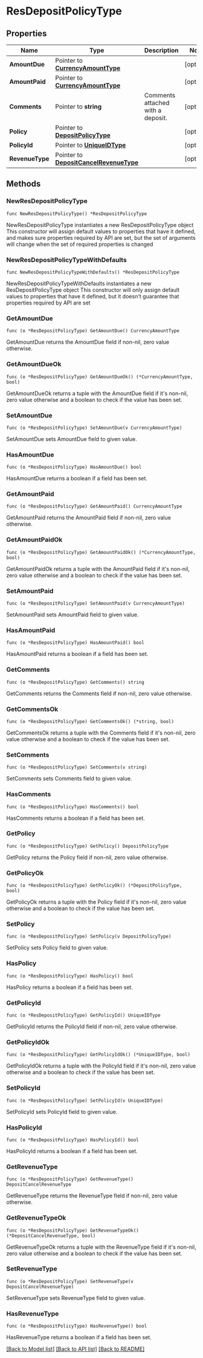 # ResDepositPolicyType

## Properties

Name | Type | Description | Notes
------------ | ------------- | ------------- | -------------
**AmountDue** | Pointer to [**CurrencyAmountType**](CurrencyAmountType.md) |  | [optional] 
**AmountPaid** | Pointer to [**CurrencyAmountType**](CurrencyAmountType.md) |  | [optional] 
**Comments** | Pointer to **string** | Comments attached with a deposit. | [optional] 
**Policy** | Pointer to [**DepositPolicyType**](DepositPolicyType.md) |  | [optional] 
**PolicyId** | Pointer to [**UniqueIDType**](UniqueIDType.md) |  | [optional] 
**RevenueType** | Pointer to [**DepositCancelRevenueType**](DepositCancelRevenueType.md) |  | [optional] 

## Methods

### NewResDepositPolicyType

`func NewResDepositPolicyType() *ResDepositPolicyType`

NewResDepositPolicyType instantiates a new ResDepositPolicyType object
This constructor will assign default values to properties that have it defined,
and makes sure properties required by API are set, but the set of arguments
will change when the set of required properties is changed

### NewResDepositPolicyTypeWithDefaults

`func NewResDepositPolicyTypeWithDefaults() *ResDepositPolicyType`

NewResDepositPolicyTypeWithDefaults instantiates a new ResDepositPolicyType object
This constructor will only assign default values to properties that have it defined,
but it doesn't guarantee that properties required by API are set

### GetAmountDue

`func (o *ResDepositPolicyType) GetAmountDue() CurrencyAmountType`

GetAmountDue returns the AmountDue field if non-nil, zero value otherwise.

### GetAmountDueOk

`func (o *ResDepositPolicyType) GetAmountDueOk() (*CurrencyAmountType, bool)`

GetAmountDueOk returns a tuple with the AmountDue field if it's non-nil, zero value otherwise
and a boolean to check if the value has been set.

### SetAmountDue

`func (o *ResDepositPolicyType) SetAmountDue(v CurrencyAmountType)`

SetAmountDue sets AmountDue field to given value.

### HasAmountDue

`func (o *ResDepositPolicyType) HasAmountDue() bool`

HasAmountDue returns a boolean if a field has been set.

### GetAmountPaid

`func (o *ResDepositPolicyType) GetAmountPaid() CurrencyAmountType`

GetAmountPaid returns the AmountPaid field if non-nil, zero value otherwise.

### GetAmountPaidOk

`func (o *ResDepositPolicyType) GetAmountPaidOk() (*CurrencyAmountType, bool)`

GetAmountPaidOk returns a tuple with the AmountPaid field if it's non-nil, zero value otherwise
and a boolean to check if the value has been set.

### SetAmountPaid

`func (o *ResDepositPolicyType) SetAmountPaid(v CurrencyAmountType)`

SetAmountPaid sets AmountPaid field to given value.

### HasAmountPaid

`func (o *ResDepositPolicyType) HasAmountPaid() bool`

HasAmountPaid returns a boolean if a field has been set.

### GetComments

`func (o *ResDepositPolicyType) GetComments() string`

GetComments returns the Comments field if non-nil, zero value otherwise.

### GetCommentsOk

`func (o *ResDepositPolicyType) GetCommentsOk() (*string, bool)`

GetCommentsOk returns a tuple with the Comments field if it's non-nil, zero value otherwise
and a boolean to check if the value has been set.

### SetComments

`func (o *ResDepositPolicyType) SetComments(v string)`

SetComments sets Comments field to given value.

### HasComments

`func (o *ResDepositPolicyType) HasComments() bool`

HasComments returns a boolean if a field has been set.

### GetPolicy

`func (o *ResDepositPolicyType) GetPolicy() DepositPolicyType`

GetPolicy returns the Policy field if non-nil, zero value otherwise.

### GetPolicyOk

`func (o *ResDepositPolicyType) GetPolicyOk() (*DepositPolicyType, bool)`

GetPolicyOk returns a tuple with the Policy field if it's non-nil, zero value otherwise
and a boolean to check if the value has been set.

### SetPolicy

`func (o *ResDepositPolicyType) SetPolicy(v DepositPolicyType)`

SetPolicy sets Policy field to given value.

### HasPolicy

`func (o *ResDepositPolicyType) HasPolicy() bool`

HasPolicy returns a boolean if a field has been set.

### GetPolicyId

`func (o *ResDepositPolicyType) GetPolicyId() UniqueIDType`

GetPolicyId returns the PolicyId field if non-nil, zero value otherwise.

### GetPolicyIdOk

`func (o *ResDepositPolicyType) GetPolicyIdOk() (*UniqueIDType, bool)`

GetPolicyIdOk returns a tuple with the PolicyId field if it's non-nil, zero value otherwise
and a boolean to check if the value has been set.

### SetPolicyId

`func (o *ResDepositPolicyType) SetPolicyId(v UniqueIDType)`

SetPolicyId sets PolicyId field to given value.

### HasPolicyId

`func (o *ResDepositPolicyType) HasPolicyId() bool`

HasPolicyId returns a boolean if a field has been set.

### GetRevenueType

`func (o *ResDepositPolicyType) GetRevenueType() DepositCancelRevenueType`

GetRevenueType returns the RevenueType field if non-nil, zero value otherwise.

### GetRevenueTypeOk

`func (o *ResDepositPolicyType) GetRevenueTypeOk() (*DepositCancelRevenueType, bool)`

GetRevenueTypeOk returns a tuple with the RevenueType field if it's non-nil, zero value otherwise
and a boolean to check if the value has been set.

### SetRevenueType

`func (o *ResDepositPolicyType) SetRevenueType(v DepositCancelRevenueType)`

SetRevenueType sets RevenueType field to given value.

### HasRevenueType

`func (o *ResDepositPolicyType) HasRevenueType() bool`

HasRevenueType returns a boolean if a field has been set.


[[Back to Model list]](../README.md#documentation-for-models) [[Back to API list]](../README.md#documentation-for-api-endpoints) [[Back to README]](../README.md)


